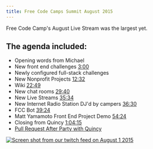 ```yaml
---
title: Free Code Camps Summit August 2015
---
```

Free Code Camp's <a>August Live Stream</a> was the largest yet.

## The agenda included:

*   Opening words from Michael
*   New front end challenges [3:00](https://youtu.be/UhoxoYrJ6Qs?t=3m)
*   Newly configured full-stack challenges
*   New Nonprofit Projects [12:32](https://youtu.be/UhoxoYrJ6Qs?t=12m32s)
*   Wiki [22:49](https://youtu.be/UhoxoYrJ6Qs?t=22m49s)
*   New chat rooms [29:40](https://youtu.be/UhoxoYrJ6Qs?t=29m40s)
*   New Live Streams [35:34](https://youtu.be/UhoxoYrJ6Qs?t=35m34s)
*   New Internet Radio Station DJ'd by campers [36:30](https://youtu.be/UhoxoYrJ6Qs?t=36m30s)
*   FCC Bot [39:24](https://youtu.be/UhoxoYrJ6Qs?t=39m24s)
*   Matt Yamamoto Front End Project Demo [54:24](https://youtu.be/UhoxoYrJ6Qs?t=54m24s)
*   Closing from Quincy [1:04:15](https://youtu.be/UhoxoYrJ6Qs?t=1h4m15s)
*   [Pull Request After Party with Quincy](https://youtu.be/r0lCJ_TFYlI)

[![Screen shot from our twitch feed on August 1 2015](//discourse-user-assets.s3.amazonaws.com/original/2X/a/ae495957ffa462d9cb26a59b9a4e79e8407a700c.png)](http://www.youtube.com/watch?feature=player_embedded&v=UhoxoYrJ6Qs)